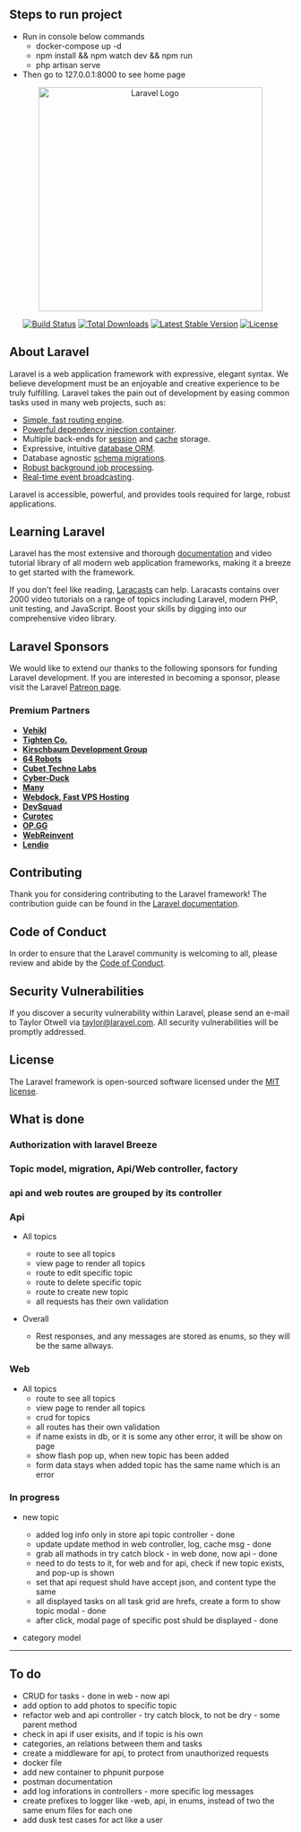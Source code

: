## Steps to run project 
* Run in console below commands
    * docker-compose up -d
    * npm install && npm watch dev && npm run
    * php artisan serve
* Then go to 127.0.0.1:8000 to see home page

<p align="center"><a href="https://laravel.com" target="_blank"><img src="https://raw.githubusercontent.com/laravel/art/master/logo-lockup/5%20SVG/2%20CMYK/1%20Full%20Color/laravel-logolockup-cmyk-red.svg" width="400" alt="Laravel Logo"></a></p>

<p align="center">
<a href="https://travis-ci.org/laravel/framework"><img src="https://travis-ci.org/laravel/framework.svg" alt="Build Status"></a>
<a href="https://packagist.org/packages/laravel/framework"><img src="https://img.shields.io/packagist/dt/laravel/framework" alt="Total Downloads"></a>
<a href="https://packagist.org/packages/laravel/framework"><img src="https://img.shields.io/packagist/v/laravel/framework" alt="Latest Stable Version"></a>
<a href="https://packagist.org/packages/laravel/framework"><img src="https://img.shields.io/packagist/l/laravel/framework" alt="License"></a>
</p>

## About Laravel

Laravel is a web application framework with expressive, elegant syntax. We believe development must be an enjoyable and creative experience to be truly fulfilling. Laravel takes the pain out of development by easing common tasks used in many web projects, such as:

- [Simple, fast routing engine](https://laravel.com/docs/routing).
- [Powerful dependency injection container](https://laravel.com/docs/container).
- Multiple back-ends for [session](https://laravel.com/docs/session) and [cache](https://laravel.com/docs/cache) storage.
- Expressive, intuitive [database ORM](https://laravel.com/docs/eloquent).
- Database agnostic [schema migrations](https://laravel.com/docs/migrations).
- [Robust background job processing](https://laravel.com/docs/queues).
- [Real-time event broadcasting](https://laravel.com/docs/broadcasting).

Laravel is accessible, powerful, and provides tools required for large, robust applications.

## Learning Laravel

Laravel has the most extensive and thorough [documentation](https://laravel.com/docs) and video tutorial library of all modern web application frameworks, making it a breeze to get started with the framework.

If you don't feel like reading, [Laracasts](https://laracasts.com) can help. Laracasts contains over 2000 video tutorials on a range of topics including Laravel, modern PHP, unit testing, and JavaScript. Boost your skills by digging into our comprehensive video library.

## Laravel Sponsors

We would like to extend our thanks to the following sponsors for funding Laravel development. If you are interested in becoming a sponsor, please visit the Laravel [Patreon page](https://patreon.com/taylorotwell).

### Premium Partners

- **[Vehikl](https://vehikl.com/)**
- **[Tighten Co.](https://tighten.co)**
- **[Kirschbaum Development Group](https://kirschbaumdevelopment.com)**
- **[64 Robots](https://64robots.com)**
- **[Cubet Techno Labs](https://cubettech.com)**
- **[Cyber-Duck](https://cyber-duck.co.uk)**
- **[Many](https://www.many.co.uk)**
- **[Webdock, Fast VPS Hosting](https://www.webdock.io/en)**
- **[DevSquad](https://devsquad.com)**
- **[Curotec](https://www.curotec.com/services/technologies/laravel/)**
- **[OP.GG](https://op.gg)**
- **[WebReinvent](https://webreinvent.com/?utm_source=laravel&utm_medium=github&utm_campaign=patreon-sponsors)**
- **[Lendio](https://lendio.com)**

## Contributing

Thank you for considering contributing to the Laravel framework! The contribution guide can be found in the [Laravel documentation](https://laravel.com/docs/contributions).

## Code of Conduct

In order to ensure that the Laravel community is welcoming to all, please review and abide by the [Code of Conduct](https://laravel.com/docs/contributions#code-of-conduct).

## Security Vulnerabilities

If you discover a security vulnerability within Laravel, please send an e-mail to Taylor Otwell via [taylor@laravel.com](mailto:taylor@laravel.com). All security vulnerabilities will be promptly addressed.

## License

The Laravel framework is open-sourced software licensed under the [MIT license](https://opensource.org/licenses/MIT).

## What is done

### Authorization with laravel Breeze
### Topic model, migration, Api/Web controller, factory
### api and web routes are grouped by its controller

### Api
 * All topics
    * route to see all topics
    * view page to render all topics
    * route to edit specific topic
    * route to delete specific topic
    * route to create new topic
    * all requests has their own validation

* Overall
    * Rest responses, and any messages are stored as enums, so they will be the same allways.

 ### Web
 * All topics
    * route to see all topics
    * view page to render all topics
    * crud for topics
    * all routes has their own validation
    * if name exists in db, or it is some any other error, it will be show on page
    * show flash pop up, when new topic has been added
    * form data stays when added topic has the same name which is an error


 ### In progress
 * new topic
    * added log info only in store api topic controller - done
    * update update method in web controller, log, cache msg - done
    * grab all mathods in try catch block - in web done, now api - done
    * need to do tests to it, for web and for api, check if new topic exists, and pop-up is shown
    * set that api request shuld have accept json, and content type the same
    * all displayed tasks on all task grid are hrefs, create a form to show topic modal - done
    * after click, modal page of specific post shuld be displayed - done

* category model

    


_____

## To do 
 * CRUD for tasks - done in web - now api
 * add option to add photos to specific topic
 * refactor web and api controller - try catch block, to not be dry - some parent method
 * check in api if user exisits, and if topic is his own
 * categories, an relations between them and tasks
 * create a middleware for api, to protect from unauthorized requests
 * docker file
 * add new container to phpunit purpose
 * postman documentation
 * add log inforations in controllers - more specific log messages
 * create prefixes to logger like -web, api, in enums, instead of two the same enum files for each one
 * add dusk test cases for act like a user

